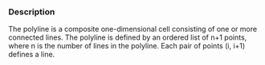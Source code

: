 ### Description
The polyline is a composite one-dimensional cell consisting of one or more connected lines. The polyline is defined by an ordered list of n+1 points, where n is the number of lines in the polyline. Each pair of points (i, i+1) defines a line.
